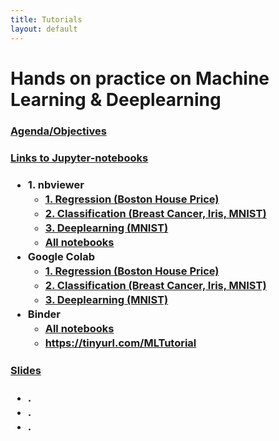 ```yaml
---
title: Tutorials
layout: default
---
```


# Hands on practice on Machine Learning & Deeplearning

<div id="index-grid-half" class="section group">
<h3 style="text-align:left;"><u>Agenda/Objectives</u></h3>
<h3 style="text-align:left;"><u>Links to Jupyter-notebooks</u></h3>
<h3 style="text-align:left;">
<ul class="simple" style="line-height:1.4;">
  <li><a>1. nbviewer</a>
    <ul class="simple">
    <li><a href="https://nbviewer.jupyter.org/github/Nikeshbajaj/Notebooks/blob/master/Tutorials_ML_DL/1_Regression_Boston_price.ipynb" target="_blank">1. Regression (Boston House Price)</a></li>
    <li><a href="https://nbviewer.jupyter.org/github/Nikeshbajaj/Notebooks/blob/master/Tutorials_ML_DL/2_Classification.ipynb" target="_blank">2. Classification (Breast Cancer, Iris, MNIST)</a></li>
    <li><a href="https://nbviewer.jupyter.org/github/Nikeshbajaj/Notebooks/blob/master/Tutorials_ML_DL/3_Deeplearning_CNN.ipynb" target="_blank">3. Deeplearning (MNIST)</a></li>
    <li><a href="https://nbviewer.jupyter.org/github/Nikeshbajaj/Notebooks/tree/master/Tutorials_ML_DL/" target="_blank">All notebooks</a></li>
    </ul></li>
  <li><a>Google Colab</a>
    <ul class="simple">
    <li><a href="https://colab.research.google.com/github/Nikeshbajaj/Notebooks/blob/master/Tutorials_ML_DL/1_Regression_Boston_price.ipynb" target="_blank">1. Regression  (Boston House Price)</a></li>
    <li><a href="https://colab.research.google.com/github/Nikeshbajaj/Notebooks/blob/master/Tutorials_ML_DL/2_Classification.ipynb" target="_blank">2. Classification (Breast Cancer, Iris, MNIST)</a></li>
    <li><a href="https://colab.research.google.com/github/Nikeshbajaj/Notebooks/blob/master/Tutorials_ML_DL/3_Deeplearning_CNN.ipynb" target="_blank">3. Deeplearning (MNIST)</a></li>
    </ul></li>
  <li><a>Binder</a>
    <ul class="simple">
    <li><a href="https://mybinder.org/v2/gh/Nikeshbajaj/Notebooks/HEAD" target="_blank">All notebooks</a></li>
    <li><a href="https://tinyurl.com/MLTutorial" target="_blank">https://tinyurl.com/MLTutorial</a></li>
    </ul></li>
</ul>
</h3>
<h3 style="text-align:left;"><u>Slides</u></h3>
<h3 style="text-align:left;">
<ul class="simple" style="line-height:1.4;">
  <li><a>.</a></li>
  <li><a>.</a></li>
  <li><a>.</a></li>
</ul>
</h3>
</div>
<div id="index-grid-full" class="section group"></div>
